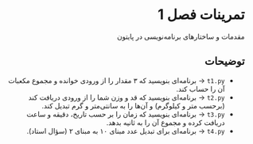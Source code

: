 <div dir="rtl">

# تمرینات فصل 1

مقدمات و ساختارهای برنامه‌نویسی در پایتون

## توضیحات
- `t1.py` → برنامه‌ای بنویسید که ۳ مقدار را از ورودی خوانده و مجموع مکعبات آن را حساب کند.  
- `t2.py` → برنامه‌ای بنویسید که قد و وزن شما را از ورودی دریافت کند (برحسب متر و کیلوگرم) و آن‌ها را به سانتی‌متر و گرم تبدیل کند.  
- `t3.py` → برنامه‌ای بنویسید که زمان را بر حسب تاریخ، دقیقه و ساعت دریافت کرده و مجموع آن را به ثانیه بدهد.  
- `t4.py` → برنامه‌ای برای تبدیل عدد مبنای ۱۰ به مبنای ۲ (سؤال استاد).  

</div>
